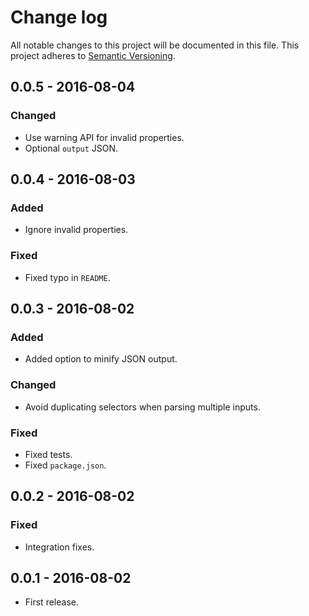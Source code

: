 # Change log
All notable changes to this project will be documented in this file.
This project adheres to [Semantic Versioning](http://semver.org/).

## 0.0.5 - 2016-08-04
### Changed
- Use warning API for invalid properties.
- Optional `output` JSON.

## 0.0.4 - 2016-08-03
### Added
- Ignore invalid properties.

### Fixed
- Fixed typo in `README`.

## 0.0.3 - 2016-08-02
### Added
- Added option to minify JSON output.

### Changed
- Avoid duplicating selectors when parsing multiple inputs.

### Fixed
- Fixed tests.
- Fixed `package.json`.

## 0.0.2 - 2016-08-02
### Fixed
- Integration fixes.

## 0.0.1 - 2016-08-02
- First release.
